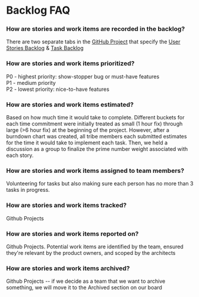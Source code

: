 # Backlog FAQ

### How are stories and work items are recorded in the backlog?

There are two separate tabs in the [GitHub Project](https://github.com/orgs/NU394-s2025TTh/projects/6/) that specify the [User Stories Backlog](https://github.com/orgs/NU394-s2025TTh/projects/6/views/1) & [Task Backlog](https://github.com/orgs/NU394-s2025TTh/projects/6/views/7)

### How are stories and work items prioritized?

P0 - highest priority: show-stopper bug or must-have features\
P1 - medium priority\
P2 - lowest priority: nice-to-have features

### How are stories and work items estimated?

Based on how much time it would take to complete. Different buckets for each time commitment were initially treated as small (1 hour fix) through large (>6 hour fix) at the beginning of the project. However, after a burndown chart was created, all tribe members each submitted estimates for the time it would take to implement each task. Then, we held a discussion as a group to finalize the prime number weight associated with each story. 

### How are stories and work items assigned to team members?

Volunteering for tasks but also making sure each person has no more than 3 tasks in progress.

### How are stories and work items tracked?

Github Projects 

### How are stories and work items reported on?

Github Projects. Potential work items are identified by the team, ensured they're relevant by the product owners, and scoped by the architects 

### How are stories and work items archived?

Github Projects -- if we decide as a team that we want to archive something, we will move it to the Archived section on our board
